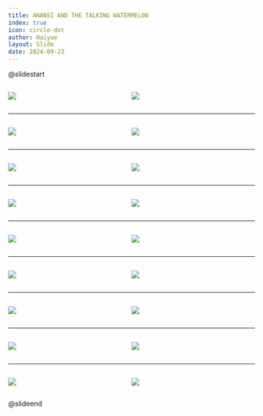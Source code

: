 ```yaml
---
title: ANANSI AND THE TALKING WATERMELON
index: true
icon: circle-dot
author: Haiyue
layout: Slide
date: 2024-09-23
---
```

 
@slidestart

<div style="display:flex">
<div style="flex:1">

![](https://raw.githubusercontent.com/yclord/reading/refs/heads/master/english/Level-O/ANANSI%20AND%20THE%20TALKING%20WATERMELON/001.webp)
</div>
<div style="flex:1">

![](https://raw.githubusercontent.com/yclord/reading/refs/heads/master/english/Level-O/ANANSI%20AND%20THE%20TALKING%20WATERMELON/002.webp)
</div>
</div>

---

<div style="display:flex">
<div style="flex:1">

![](https://raw.githubusercontent.com/yclord/reading/refs/heads/master/english/Level-O/ANANSI%20AND%20THE%20TALKING%20WATERMELON/003.webp)
</div>
<div style="flex:1">

![](https://raw.githubusercontent.com/yclord/reading/refs/heads/master/english/Level-O/ANANSI%20AND%20THE%20TALKING%20WATERMELON/004.webp)
</div>
</div>

---

<div style="display:flex">
<div style="flex:1">

![](https://raw.githubusercontent.com/yclord/reading/refs/heads/master/english/Level-O/ANANSI%20AND%20THE%20TALKING%20WATERMELON/005.webp)
</div>
<div style="flex:1">

![](https://raw.githubusercontent.com/yclord/reading/refs/heads/master/english/Level-O/ANANSI%20AND%20THE%20TALKING%20WATERMELON/006.webp)
</div>
</div>

---

<div style="display:flex">
<div style="flex:1">

![](https://raw.githubusercontent.com/yclord/reading/refs/heads/master/english/Level-O/ANANSI%20AND%20THE%20TALKING%20WATERMELON/007.webp)
</div>
<div style="flex:1">

![](https://raw.githubusercontent.com/yclord/reading/refs/heads/master/english/Level-O/ANANSI%20AND%20THE%20TALKING%20WATERMELON/008.webp)
</div>
</div>

---

<div style="display:flex">
<div style="flex:1">

![](https://raw.githubusercontent.com/yclord/reading/refs/heads/master/english/Level-O/ANANSI%20AND%20THE%20TALKING%20WATERMELON/009.webp)
</div>
<div style="flex:1">

![](https://raw.githubusercontent.com/yclord/reading/refs/heads/master/english/Level-O/ANANSI%20AND%20THE%20TALKING%20WATERMELON/010.webp)
</div>
</div>

---

<div style="display:flex">
<div style="flex:1">

![](https://raw.githubusercontent.com/yclord/reading/refs/heads/master/english/Level-O/ANANSI%20AND%20THE%20TALKING%20WATERMELON/011.webp)
</div>
<div style="flex:1">

![](https://raw.githubusercontent.com/yclord/reading/refs/heads/master/english/Level-O/ANANSI%20AND%20THE%20TALKING%20WATERMELON/012.webp)
</div>
</div>

---

<div style="display:flex">
<div style="flex:1">

![](https://raw.githubusercontent.com/yclord/reading/refs/heads/master/english/Level-O/ANANSI%20AND%20THE%20TALKING%20WATERMELON/013.webp)
</div>
<div style="flex:1">

![](https://raw.githubusercontent.com/yclord/reading/refs/heads/master/english/Level-O/ANANSI%20AND%20THE%20TALKING%20WATERMELON/014.webp)
</div>
</div>

---

<div style="display:flex">
<div style="flex:1">

![](https://raw.githubusercontent.com/yclord/reading/refs/heads/master/english/Level-O/ANANSI%20AND%20THE%20TALKING%20WATERMELON/015.webp)
</div>
<div style="flex:1">

![](https://raw.githubusercontent.com/yclord/reading/refs/heads/master/english/Level-O/ANANSI%20AND%20THE%20TALKING%20WATERMELON/016.webp)
</div>
</div>

---

<div style="display:flex">
<div style="flex:1">

![](https://raw.githubusercontent.com/yclord/reading/refs/heads/master/english/Level-O/ANANSI%20AND%20THE%20TALKING%20WATERMELON/017.webp)
</div>
<div style="flex:1">

![](https://raw.githubusercontent.com/yclord/reading/refs/heads/master/english/Level-O/ANANSI%20AND%20THE%20TALKING%20WATERMELON/018.webp)
</div>
</div>

@slideend